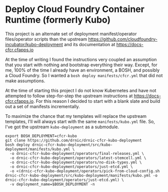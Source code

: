 # Deploy Cloud Foundry Container Runtime (formerly Kubo)

This project is an alternate set of deployment manifest/operator files/operator scripts than the upstream https://github.com/cloudfoundry-incubator/kubo-deployment and its documentation at https://docs-cfcr.cfapps.io

At the time of writing I found the instructions very coupled an assumption that you start with nothing and bootstrap everything their way. Except, for me, 100% of the time I already have an environment, a BOSH, and possibly a Cloud Foundry. So I wanted a `bosh deploy manifests/cfcr.yml` that did not make assumptions.

At the time of starting this project I do not know Kubernetes and have not attempted to follow step-for-step the upstream instructions at https://docs-cfcr.cfapps.io. For this reason I decided to start with a blank slate and build out a set of manifests incrementally.

To maximize the chance that my templates will replace the upstream templates, I'll will always start with the same `manifests/kubo.yml` file. So, I've got the upstream `kubo-deployment` as a submodule.

```
export BOSH_DEPLOYMENT=cfcr-kubo
git clone https://github.com/drnic/drnic-cfcr-kubo-deployment
bosh deploy drnic-cfcr-kubo-deployment/src/kubo-deployment/manifests/kubo.yml \
  -o drnic-cfcr-kubo-deployment/operators/final-releases.yml \
  -o drnic-cfcr-kubo-deployment/operators/latest-stemcell.yml \
  -o drnic-cfcr-kubo-deployment/operators/no-disk-types.yml \
  -o drnic-cfcr-kubo-deployment/operators/just-etcd.yml \
  -o <(drnic-cfcr-kubo-deployment/operators/pick-from-cloud-config.sh drnic-cfcr-kubo-deployment/src/kubo-deployment/manifests/kubo.yml -o drnic-cfcr-kubo-deployment/operators/just-etcd.yml) \
  -v deployment_name=$BOSH_DEPLOYMENT -n
```
